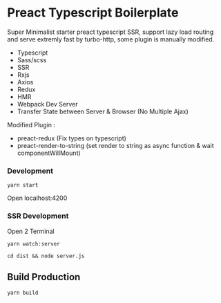 # Preact Typescript Boilerplate

Super Minimalist starter preact typescript SSR, support lazy load routing and serve extremly fast by turbo-http, some plugin is manually modified.

 - Typescript
 - Sass/scss
 - SSR
 - Rxjs
 - Axios
 - Redux
 - HMR
 - Webpack Dev Server
 - Transfer State between Server & Browser (No Multiple Ajax)
 
 
 Modified Plugin :
 - preact-redux (Fix types on typescript)
 - preact-render-to-string (set render to string as async function & wait componentWillMount)

### Development
    yarn start
Open localhost:4200

### SSR Development

Open 2 Terminal

    yarn watch:server    

    cd dist && node server.js
    
## Build Production

    yarn build    
